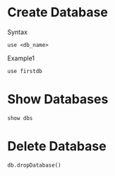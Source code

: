 # Create Database

Syntax

```shell
use <db_name>
```

Example1

```shell
use firstdb
```

# Show Databases

```shell
show dbs
```

# Delete Database

```shell
db.dropDatabase()
```






